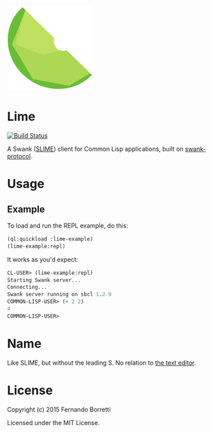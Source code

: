 ![logo](logo.png)

# Lime

[![Build Status](https://travis-ci.org/eudoxia0/lime.svg?branch=master)](https://travis-ci.org/eudoxia0/lime)

A Swank ([SLIME][slime]) client for Common Lisp applications, built on
[swank-protocol][swank-protocol].

# Usage

## Example

To load and run the REPL example, do this:

```lisp
(ql:quickload :lime-example)
(lime-example:repl)
```

It works as you'd expect:

```lisp
CL-USER> (lime-example:repl)
Starting Swank server...
Connecting...
Swank server running on sbcl 1.2.9
COMMON-LISP-USER> (+ 2 2)
4
COMMON-LISP-USER>
```

# Name

Like SLIME, but without the leading S. No relation to
[the text editor][lime-text].

[slime]: https://github.com/slime/slime
[swank-protocol]: https://github.com/eudoxia0/swank-protocol
[lime-text]: http://limetext.org/

# License

Copyright (c) 2015 Fernando Borretti

Licensed under the MIT License.
